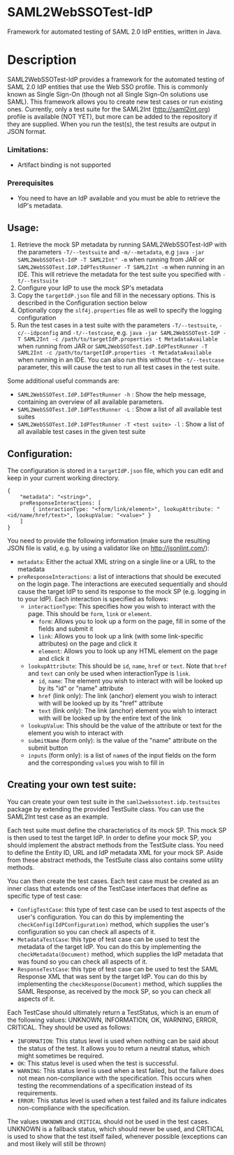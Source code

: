 # SAML2WebSSOTest-IdP
Framework for automated testing of SAML 2.0 IdP entities, written in Java.

# Description
SAML2WebSSOTest-IdP provides a framework for the automated testing of SAML 2.0 IdP entities that use the Web SSO profile. This is commonly known as Single Sign-On (though not all Single Sign-On solutions use SAML). This framework allows you to create new test cases or run existing ones. Currently, only a test suite for the SAML2Int (http://saml2int.org) profile is available (NOT YET), but more can be added to the repository if they are supplied. When you run the test(s), the test results are output in JSON format.

### Limitations:
- Artifact binding is not supported

### Prerequisites
- You need to have an IdP available and you must be able to retrieve the IdP's metadata.

## Usage:

1. Retrieve the mock SP metadata by running SAML2WebSSOTest-IdP with the parameters ```-T/--testsuite``` and ```-m/--metadata```, e.g ```java -jar SAML2WebSSOTest-IdP -T SAML2Int" -m``` when running from JAR or ```SAML2WebSSOTest.IdP.IdPTestRunner -T SAML2Int -m``` when running in an IDE. This will retrieve the metadata for the test suite you specified with ```-t/--testsuite```
2. Configure your IdP to use the mock SP's metadata
3. Copy the ```targetIdP.json``` file and fill in the necessary options. This is described in the Configuration section below
4. Optionally copy the ```slf4j.properties``` file as well to specify the logging configuration
5. Run the test cases in a test suite with the parameters ```-T/--testsuite```, ```-c/--idpconfig``` and ```-t/--testcase```, e.g. ```java -jar SAML2WebSSOTest-IdP -T SAML2Int -c /path/to/targetIdP.properties -t MetadataAvailable``` when running from JAR or ```SAML2WebSSOTest.IdP.IdPTestRunner -T SAML2Int -c /path/to/targetIdP.properties -t MetadataAvailable``` when running in an IDE. You can also run this without the ```-t/--testcase``` parameter, this will cause the test to run all test cases in the test suite.

Some additional useful commands are:
- ```SAML2WebSSOTest.IdP.IdPTestRunner -h``` : Show the help message, containing an overview of all available parameters.
- ```SAML2WebSSOTest.IdP.IdPTestRunner -L``` : Show a list of all available test suites 
- ```SAML2WebSSOTest.IdP.IdPTestRunner -T <test suite> -l``` : Show a list of all available test cases in the given test suite

## Configuration:

The configuration is stored in a `targetIdP.json` file, which you can edit and keep in your current working directory.

```
{
	"metadata": "<string>",
	preResponseInteractions: [
		{ interactionType: "<form/link/element>", lookupAttribute: "<id/name/href/text>", lookupValue: "<value>" }
	]
}
```

You need to provide the following information (make sure the resulting JSON file is valid, e.g. by using a validator like on http://jsonlint.com/):
- `metadata`: Either the actual XML string on a single line or a URL to the metadata
- `preResponseInteractions`: a list of interactions that should be executed on the login page. The interactions are executed sequentially and should cause the target IdP to send its response to the mock SP (e.g. logging in to your IdP). Each interaction is specified as follows: 
  - `interactionType`: This specifies how you wish to interact with the page. This should be `form`, `link` or `element`.
    - `form`: Allows you to look up a form on the page, fill in some of the fields and submit it
    - `link`: Allows you to look up a link (with some link-specific attributes) on the page and click it
    - `element`: Allows you to look up any HTML element on the page and click it
  - `lookupAttribute`: This should be `id`, `name`, `href` or `text`. Note that `href` and `text` can only be used when interactionType is `link`. 
    - `id`, `name`: The element you wish to interact with will be looked up by its "id" or "name" attribute
    - `href` (link only): The link (anchor) element you wish to interact with will be looked up by its "href" attribute 
    - `text` (link only):  The link (anchor) element you wish to interact with will be looked up by the entire text of the link
  - `lookupValue`: This should be the value of the attribute or text for the element you wish to interact with
  - `submitName` (form only): is the value of the "name" attribute on the submit button
  - `inputs` (form only): is a list of `name`s of the input fields on the form and the corresponding `value`s you wish to fill in 

## Creating your own test suite:

You can create your own test suite in the `saml2webssotest.idp.testsuites` package by extending the provided TestSuite class. You can use the SAML2Int test case as an example.

Each test suite must define the characteristics of its mock SP. This mock SP is then used to test the target IdP. In order to define your mock SP, you should implement the abstract methods from the TestSuite class. You need to define the Entity ID, URL and IdP metadata XML for your mock SP. Aside from these abstract methods, the TestSuite class also contains some utility methods.  

You can then create the test cases. Each test case must be created as an inner class that extends one of the TestCase interfaces that define as specific type of test case:

- `ConfigTestCase`: this type of test case can be used to test aspects of the user's configuration. You can do this by implementing the `checkConfig(IdPConfiguration)` method, which supplies the user's configuration so you can check all aspects of it.
- `MetadataTestCase`: this type of test case can be used to test the metadata of the target IdP. You can do this by implementing the `checkMetadata(Document)` method, which supplies the IdP metadata that was found so you can check all aspects of it.
- `ResponseTestCase`: this type of test case can be used to test the SAML Response XML that was sent by the target IdP. You can do this by implementing the `checkResponse(Document)` method, which supplies the SAML Response, as received by the mock SP, so you can check all aspects of it. 

Each TestCase should ultimately return a TestStatus, which is an enum of the following values: UNKNOWN, INFORMATION, OK, WARNING, ERROR, CRITICAL.
They should be used as follows:

- `INFORMATION`: This status level is used when nothing can be said about the status of the test. It allows you to return a neutral status, which might sometimes be required.
- `OK`: This status level is used when the test is successful.
- `WARNING`: This status level is used when a test failed, but the failure does not mean non-compliance with the specification. This occurs when testing the recommendations of a specification instead of its requirements.
- `ERROR`: This status level is used when a test failed and its failure indicates non-compliance with the specification.

The values `UNKNOWN` and `CRITICAL` should not be used in the test cases. UNKNOWN is a fallback status, which should never be used, and CRITICAL is used to show that the test itself failed, whenever possible (exceptions can and most likely will still be thrown) 
 